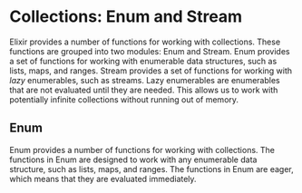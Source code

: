 # Collections: Enum and Stream

Elixir provides a number of functions for working with collections. These functions are grouped into two modules: Enum and Stream. Enum provides a set of functions for working with enumerable data structures, such as lists, maps, and ranges. Stream provides a set of functions for working with _lazy_ enumerables, such as streams.
Lazy enumerables are enumerables that are not evaluated until they are needed. This allows us to work with potentially infinite collections without running out of memory.

## Enum

Enum provides a number of functions for working with collections. The functions in Enum are designed to work with any enumerable data structure, such as lists, maps, and ranges. The functions in Enum are eager, which means that they are evaluated immediately.


